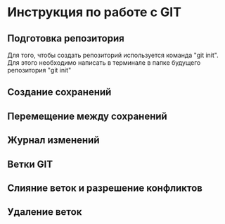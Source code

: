 # Инструкция по работе с GIT 

## Подготовка репозитория
Для того, чтобы создать репозиторий используется команда "git init". Для этого необходимо написать в терминале в папке будущего репозитория "git init"

## Создание сохранений

## Перемещение между сохранений 

## Журнал изменений

## Ветки GIT

## Слияние веток и разрешение конфликтов 

## Удаление веток